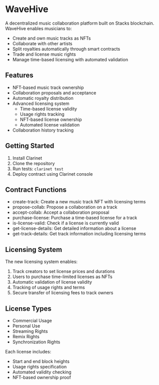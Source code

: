 # WaveHive

A decentralized music collaboration platform built on Stacks blockchain. WaveHive enables musicians to:

- Create and own music tracks as NFTs
- Collaborate with other artists
- Split royalties automatically through smart contracts
- Trade and license music rights
- Manage time-based licensing with automated validation

## Features

- NFT-based music track ownership
- Collaboration proposals and acceptance
- Automatic royalty distribution
- Advanced licensing system
  - Time-based license validity
  - Usage rights tracking
  - NFT-based license ownership
  - Automated license validation
- Collaboration history tracking

## Getting Started

1. Install Clarinet
2. Clone the repository
3. Run tests: `clarinet test`
4. Deploy contract using Clarinet console

## Contract Functions

- create-track: Create a new music track NFT with licensing terms
- propose-collab: Propose a collaboration on a track
- accept-collab: Accept a collaboration proposal
- purchase-license: Purchase a time-based license for a track
- is-license-valid: Check if a license is currently valid
- get-license-details: Get detailed information about a license
- get-track-details: Get track information including licensing terms

## Licensing System

The new licensing system enables:

1. Track creators to set license prices and durations
2. Users to purchase time-limited licenses as NFTs
3. Automatic validation of license validity
4. Tracking of usage rights and terms
5. Secure transfer of licensing fees to track owners

## License Types

- Commercial Usage
- Personal Use
- Streaming Rights
- Remix Rights
- Synchronization Rights

Each license includes:
- Start and end block heights
- Usage rights specification
- Automated validity checking
- NFT-based ownership proof

